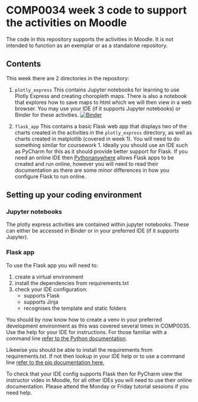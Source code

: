 # COMP0034 week 3 code to support the activities on Moodle

The code in this repository supports the activities in Moodle. It is not intended to function as an exemplar or as a standalone repository.

## Contents

This week there are 2 directories in the repository:

1. `plotly_express`
   This contains Jupyter notebooks for learning to use Plotly Express and creating choropleth maps. There is also a
   notebook that explores how to save maps to html which we will then view in a web browser. You may use your IDE (if it
   supports Jupyter notebooks) or Binder for these activities.
   [![Binder](https://mybinder.org/badge_logo.svg)](https://mybinder.org/v2/gh/nicholsons/comp0034_week3.git/master)

2. `flask_app`
   This contains a basic Flask web app that displays two of the charts created in the activities in the `plotly_express`
   directory, as well as charts created in matplotlib (covered in week 1). You will need to do something similar for
   coursework 1. Ideally you should use an IDE such as PyCharm for this as it should provide better support for Flask.
   If you need an online IDE then [Pythonanywhere](https://help.pythonanywhere.com/pages/Flask/) allows Flask apps to be
   created and run online, however you will need to read their documentation as there are some minor differences in how
   you configure Flask to run online.

## Setting up your coding environment

### Jupyter notebooks

The plotly express activities are contained within jupyter notebooks. These can either be accessed in Binder or in your
preferred IDE (if it supports Jupyter).

### Flask app

To use the Flask app you will need to:

1. create a virtual environment
2. install the dependencies from requirements.txt
3. check your IDE configuration:
    - supports Flask
    - supports Jinja
    - recognises the template and static folders

You should by now know how to create a venv in your preferred development environment as this was covered several times
in COMP0035. Use the help for your IDE for instructions. For those familiar with a command
line [refer to the Python documentation](https://docs.python.org/3/library/venv.html).

Likewise you should be able to install the requirements from requirements.txt. If not then lookup in your IDE help or to
use a command
line [refer to the pip documentation here.](https://pip.pypa.io/en/stable/reference/pip_install/#example-requirements-file)

To check that your IDE config supports Flask then for PyCharm view the instructor video in Moodle, for all other IDEs
you will need to use their online documentation. Please attend the Monday or Friday tutorial sessions if you need help.
